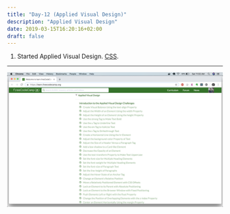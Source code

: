 ```yaml
---
title: "Day-12 (Applied Visual Design)"
description: "Applied Visual Design"
date: 2019-03-15T16:20:16+02:00
draft: false
---
```


1. Started Applied Visual Design. [CSS](https://learn.freecodecamp.org/).

---

![Image of Yaktocat](/images/day12.png)
